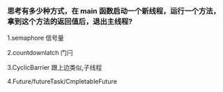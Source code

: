 ### 思考有多少种方式，在 main 函数启动一个新线程，运行一个方法，拿到这个方法的返回值后，退出主线程?


1.semaphore 信号量

2.countdownlatch 门闩

3.CyclicBarrier 跟上边类似,子线程

4.Future/futureTask/CmpletableFuture

